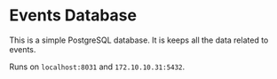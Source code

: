 # Events Database

This is a simple PostgreSQL database. It is keeps all the data related to events. 

Runs on `localhost:8031` and `172.10.10.31:5432`. 

